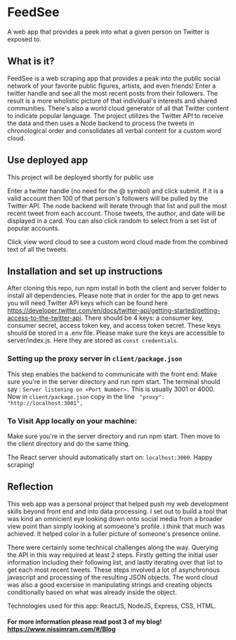 # FeedSee

A web app that provides a peek into what a given person on Twitter is exposed to.

## What is it?

FeedSee is a web scraping app that provides a peak into the public social network of your
favorite public figures, artists, and even friends! Enter a twitter handle and see all the most recent posts
from their followers. The result is a more wholistic picture of that individual's interests and shared communities.
There's also a world cloud generator of all that Twitter content to indicate popular language. The project utilizes the Twitter API
to receive the data and then uses a Node backend to process the tweets in chronological order and consolidates all verbal content for a custom word cloud.

## Use deployed app

This project will be deployed shortly for public use

Enter a twitter handle (no need for the @ symbol) and click submit. If it is a valid account then 100 of that person's followers will be pulled by the Twitter API.
The node backend will iterate through that list and pull the most recent tweet from each account. Those tweets, the author, and date will be displayed in a card.
You can also click random to select from a set list of popular accounts.

Click view word cloud to see a custom word cloud made from the combined text of all the tweets.

## Installation and set up instructions

After cloning this repo, run npm install in both the client and server folder to install all dependencies. Please note that in order for the app to get news you will need Twitter API
keys which can be found here https://developer.twitter.com/en/docs/twitter-api/getting-started/getting-access-to-the-twitter-api. There should be 4 keys: a consumer key, consumer secret, access token key, and access token secret. These keys should be stored in a .env file. Please make sure the keys are accessible to server/index.js. Here they are stored as `const credentials`.

### Setting up the proxy server in `client/package.json`

This step enables the backend to communicate with the front end. Make sure you're in the server directory and run npm start. The terminal should say :
`Server listening on <Port Number>.` This is usually 3001 or 4000. Now in `client/package.json` copy in the line ` "proxy": "http://localhost:3001",`

### To Visit App locally on your machine:

Make sure you're in the server directory and run npm start. Then move to the client directory and do the same thing.

The React server should automatically start on: `localhost:3000`. Happy scraping!

## Reflection

This web app was a personal project that helped push my web development skills beyond front end and into data processing. I set out to build a tool that was kind an omnicient eye looking down onto social media from a broader view point than simply looking at somoeone's profile. I think that much was achieved. It helped color in a fuller picture of someone's presence online.

There were certainly some technical challenges along the way. Querying the API in this way required at least 2 steps. Firstly getting the initial user information
including their following list, and lastly iterating over that list to get each most recent tweets. These steps involved a lot of asynchronous javascript and processing of the resulting JSON objects. The word cloud was also a good excersise in manipulating strings and creating objects conditionally based on what was already inside the object.

Technologies used for this app: ReactJS, NodeJS, Express, CSS, HTML.

#### For more information please read post 3 of my blog! https://www.nissimram.com/#/Blog
